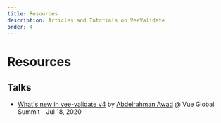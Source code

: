 ```yaml
---
title: Resources
description: Articles and Tutorials on VeeValidate
order: 4
---
```


# Resources

## Talks

- [What's new in vee-validate v4](https://youtu.be/_r6PjzFLbqw) by [Abdelrahman Awad](https://twitter.com/logaretm) @ Vue Global Summit - Jul 18, 2020

